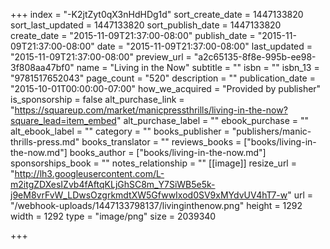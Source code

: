 +++
index = "-K2jtZyt0qX3nHdHDg1d"
sort_create_date = 1447133820
sort_last_updated = 1447133820
sort_publish_date = 1447133820
create_date = "2015-11-09T21:37:00-08:00"
publish_date = "2015-11-09T21:37:00-08:00"
date = "2015-11-09T21:37:00-08:00"
last_updated = "2015-11-09T21:37:00-08:00"
preview_url = "a2c65135-8f8e-995b-ee98-3f808aa47bf0"
name = "Living in the Now"
subtitle = ""
isbn = ""
isbn_13 = "9781517652043"
page_count = "520"
description = ""
publication_date = "2015-10-01T00:00:00-07:00"
how_we_acquired = "Provided by publisher"
is_sponsorship = false
alt_purchase_link = "https://squareup.com/market/manicpressthrills/living-in-the-now?square_lead=item_embed"
alt_purchase_label = ""
ebook_purchase = ""
alt_ebook_label = ""
category = ""
books_publisher = "publishers/manic-thrills-press.md"
books_translator = ""
reviews_books = ["books/living-in-the-now.md"]
books_author = ["books/living-in-the-now.md"]
sponsorships_book = ""
notes_relationship = ""
[[image]]
resize_url = "http://lh3.googleusercontent.com/L-m2itgZDXesIZvb4fAftqKLjGhSC8m_Y7SiWB5e5k-j9eM8vrFvW_LDwsOzgrkmdtXW5GfwwIxod0SV9xMYdvUV4hT7-w"
url = "/webhook-uploads/1447133798137/livinginthenow.png"
height = 1292
width = 1292
type = "image/png"
size = 2039340

+++
